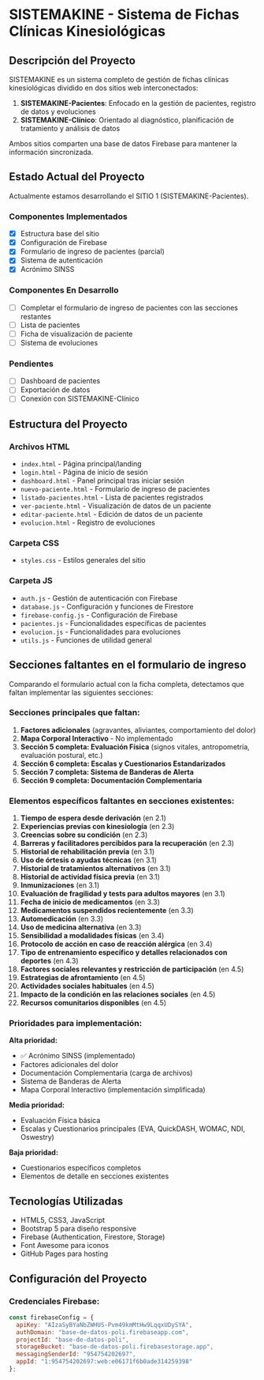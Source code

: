 # SISTEMAKINE - Sistema de Fichas Clínicas Kinesiológicas

## Descripción del Proyecto
SISTEMAKINE es un sistema completo de gestión de fichas clínicas kinesiológicas dividido en dos sitios web interconectados:

1. **SISTEMAKINE-Pacientes**: Enfocado en la gestión de pacientes, registro de datos y evoluciones
2. **SISTEMAKINE-Clínico**: Orientado al diagnóstico, planificación de tratamiento y análisis de datos

Ambos sitios comparten una base de datos Firebase para mantener la información sincronizada.

## Estado Actual del Proyecto
Actualmente estamos desarrollando el SITIO 1 (SISTEMAKINE-Pacientes).

### Componentes Implementados
- [x] Estructura base del sitio
- [x] Configuración de Firebase
- [x] Formulario de ingreso de pacientes (parcial)
- [x] Sistema de autenticación
- [x] Acrónimo SINSS

### Componentes En Desarrollo
- [ ] Completar el formulario de ingreso de pacientes con las secciones restantes
- [ ] Lista de pacientes
- [ ] Ficha de visualización de paciente
- [ ] Sistema de evoluciones

### Pendientes
- [ ] Dashboard de pacientes
- [ ] Exportación de datos
- [ ] Conexión con SISTEMAKINE-Clínico

## Estructura del Proyecto

### Archivos HTML
- `index.html` - Página principal/landing
- `login.html` - Página de inicio de sesión
- `dashboard.html` - Panel principal tras iniciar sesión
- `nuevo-paciente.html` - Formulario de ingreso de pacientes
- `listado-pacientes.html` - Lista de pacientes registrados
- `ver-paciente.html` - Visualización de datos de un paciente
- `editar-paciente.html` - Edición de datos de un paciente
- `evolucion.html` - Registro de evoluciones

### Carpeta CSS
- `styles.css` - Estilos generales del sitio

### Carpeta JS
- `auth.js` - Gestión de autenticación con Firebase
- `database.js` - Configuración y funciones de Firestore
- `firebase-config.js` - Configuración de Firebase
- `pacientes.js` - Funcionalidades específicas de pacientes
- `evolucion.js` - Funcionalidades para evoluciones
- `utils.js` - Funciones de utilidad general

## Secciones faltantes en el formulario de ingreso

Comparando el formulario actual con la ficha completa, detectamos que faltan implementar las siguientes secciones:

### Secciones principales que faltan:
1. **Factores adicionales** (agravantes, aliviantes, comportamiento del dolor)
2. **Mapa Corporal Interactivo** - No implementado
3. **Sección 5 completa: Evaluación Física** (signos vitales, antropometría, evaluación postural, etc.)
4. **Sección 6 completa: Escalas y Cuestionarios Estandarizados**
5. **Sección 7 completa: Sistema de Banderas de Alerta**
6. **Sección 9 completa: Documentación Complementaria**

### Elementos específicos faltantes en secciones existentes:
1. **Tiempo de espera desde derivación** (en 2.1)
2. **Experiencias previas con kinesiología** (en 2.3)
3. **Creencias sobre su condición** (en 2.3)
4. **Barreras y facilitadores percibidos para la recuperación** (en 2.3)
5. **Historial de rehabilitación previa** (en 3.1)
6. **Uso de órtesis o ayudas técnicas** (en 3.1)
7. **Historial de tratamientos alternativos** (en 3.1)
8. **Historial de actividad física previa** (en 3.1)
9. **Inmunizaciones** (en 3.1)
10. **Evaluación de fragilidad y tests para adultos mayores** (en 3.1)
11. **Fecha de inicio de medicamentos** (en 3.3)
12. **Medicamentos suspendidos recientemente** (en 3.3)
13. **Automedicación** (en 3.3)
14. **Uso de medicina alternativa** (en 3.3)
15. **Sensibilidad a modalidades físicas** (en 3.4)
16. **Protocolo de acción en caso de reacción alérgica** (en 3.4)
17. **Tipo de entrenamiento específico y detalles relacionados con deportes** (en 4.3)
18. **Factores sociales relevantes y restricción de participación** (en 4.5)
19. **Estrategias de afrontamiento** (en 4.5)
20. **Actividades sociales habituales** (en 4.5)
21. **Impacto de la condición en las relaciones sociales** (en 4.5)
22. **Recursos comunitarios disponibles** (en 4.5)

### Prioridades para implementación:

**Alta prioridad:**
- ✅ Acrónimo SINSS (implementado)
- Factores adicionales del dolor
- Documentación Complementaria (carga de archivos)
- Sistema de Banderas de Alerta
- Mapa Corporal Interactivo (implementación simplificada)

**Media prioridad:**
- Evaluación Física básica
- Escalas y Cuestionarios principales (EVA, QuickDASH, WOMAC, NDI, Oswestry)

**Baja prioridad:**
- Cuestionarios específicos completos
- Elementos de detalle en secciones existentes

## Tecnologías Utilizadas
- HTML5, CSS3, JavaScript
- Bootstrap 5 para diseño responsive
- Firebase (Authentication, Firestore, Storage)
- Font Awesome para iconos
- GitHub Pages para hosting

## Configuración del Proyecto

### Credenciales Firebase:
```javascript
const firebaseConfig = {
  apiKey: "AIzaSyBYaNbZWHUS-Pvm49kmMtHw9LqqxUDySYA",
  authDomain: "base-de-datos-poli.firebaseapp.com",
  projectId: "base-de-datos-poli",
  storageBucket: "base-de-datos-poli.firebasestorage.app",
  messagingSenderId: "954754202697",
  appId: "1:954754202697:web:e06171f6b0ade314259398"
};
